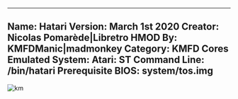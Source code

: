 -----------------------
Name: Hatari
Version: March 1st 2020
Creator: Nicolas Pomarède|Libretro
HMOD By: KMFDManic|madmonkey
Category: KMFD Cores
Emulated System: Atari: ST
Command Line: /bin/hatari
Prerequisite BIOS: system/tos.img
-----------------------
![km](https://i.imgur.com/T6BDqfk.png)
